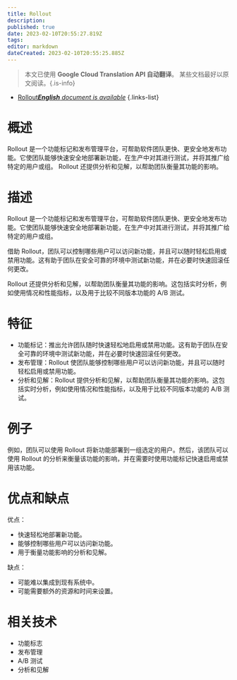 ```yaml
---
title: Rollout
description: 
published: true
date: 2023-02-10T20:55:27.819Z
tags: 
editor: markdown
dateCreated: 2023-02-10T20:55:25.885Z
---
```


> 本文已使用 **Google Cloud Translation API 自动翻译**。
某些文档最好以原文阅读。{.is-info}



- [Rollout***English** document is available*](/en/Knowledge-base/Dictionary/rollout)
{.links-list}


# 概述
Rollout 是一个功能标记和发布管理平台，可帮助软件团队更快、更安全地发布功能。它使团队能够快速安全地部署新功能，在生产中对其进行测试，并将其推广给特定的用户或组。 Rollout 还提供分析和见解，以帮助团队衡量其功能的影响。

# 描述
Rollout 是一个功能标记和发布管理平台，可帮助软件团队更快、更安全地发布功能。它使团队能够快速安全地部署新功能，在生产中对其进行测试，并将其推广给特定的用户或组。

借助 Rollout，团队可以控制哪些用户可以访问新功能，并且可以随时轻松启用或禁用功能。这有助于团队在安全可靠的环境中测试新功能，并在必要时快速回滚任何更改。

Rollout 还提供分析和见解，以帮助团队衡量其功能的影响。这包括实时分析，例如使用情况和性能指标，以及用于比较不同版本功能的 A/B 测试。

# 特征
- 功能标记：推出允许团队随时快速轻松地启用或禁用功能。这有助于团队在安全可靠的环境中测试新功能，并在必要时快速回滚任何更改。
- 发布管理：Rollout 使团队能够控制哪些用户可以访问新功能，并且可以随时轻松启用或禁用功能。
- 分析和见解：Rollout 提供分析和见解，以帮助团队衡量其功能的影响。这包括实时分析，例如使用情况和性能指标，以及用于比较不同版本功能的 A/B 测试。

# 例子
例如，团队可以使用 Rollout 将新功能部署到一组选定的用户。然后，该团队可以使用 Rollout 的分析来衡量该功能的影响，并在需要时使用功能标记快速启用或禁用该功能。

# 优点和缺点
优点：
- 快速轻松地部署新功能。
- 能够控制哪些用户可以访问新功能。
- 用于衡量功能影响的分析和见解。

缺点：
- 可能难以集成到现有系统中。
- 可能需要额外的资源和时间来设置。

# 相关技术
- 功能标志
- 发布管理
- A/B 测试
- 分析和见解